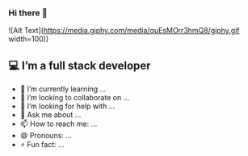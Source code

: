 ### Hi there 👋 
![Alt Text](https://media.giphy.com/media/quEsMOrr3hmQ8/giphy.gif width=100))



## :computer: I’m a full stack developer
- 🌱 I’m currently learning ...
- 👯 I’m looking to collaborate on ...
- 🤔 I’m looking for help with ...
- 💬 Ask me about ...
- 📫 How to reach me: ...
- 😄 Pronouns: ...
- ⚡ Fun fact: ...


